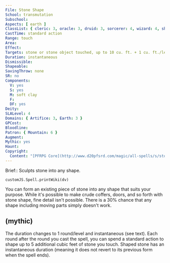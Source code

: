 ```yaml
---
File: Stone Shape
School: transmutation
Subschool: 
Aspects: [ earth ]
ClassList: { cleric: 3, oracle: 3, druid: 3, sorcerer: 4, wizard: 4, shaman: 3, occultist: 3 }
CastTime: standard action
Range: touch
Area: 
Effect: 
Targets: stone or stone object touched, up to 10 cu. ft. + 1 cu. ft./level
Duration: instantaneous
Dismissible: 
Shapeable: 
SavingThrow: none
SR: no
Components:
  V: yes
  S: yes
  M: soft clay
  F: 
  DF: yes
Deity: 
SLALevel: 4
Domains: { Artifice: 3, Earth: 3 }
GPCost: 
Bloodline: 
Patron: { Mountain: 6 }
Augment: 
Mythic: yes
Haunt: 
Copyright:
  Content: "[PFRPG Core](http://www.d20pfsrd.com/magic/all-spells/s/stone-shape)"
---
```

Brief:: Sculpts stone into any shape.

```dataviewjs
customJS.Spell.printWiki(dv)
```

You can form an existing piece of stone into any shape that suits your purpose. While it's possible to make crude coffers, doors, and so forth with stone shape, fine detail isn't possible. There is a 30% chance that any shape including moving parts simply doesn't work.


## (mythic)

The duration changes to 1 round/level and instantaneous (see text). Each round after the round you cast the spell, you can spend a standard action to shape up to 5 additional cubic feet of stone you touch. Shaped stone has an instantaneous duration (meaning it does not revert to its previous form when the spell ends).
